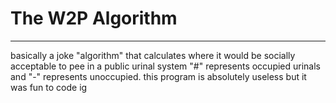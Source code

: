 # The W2P Algorithm

---
basically a joke "algorithm" that calculates where it would be socially acceptable to pee in a public urinal system "#" represents occupied urinals and "-" represents unoccupied.
this program is absolutely useless but it was fun to code ig

